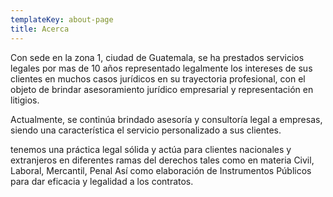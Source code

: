 ```yaml
---
templateKey: about-page
title: Acerca
---
```

<!-- ### Acerca -->

Con sede en la zona 1, ciudad de Guatemala, se ha prestados servicios legales por mas de 10 años representado legalmente los intereses de sus clientes en muchos casos jurídicos en su trayectoria profesional, con el objeto de brindar asesoramiento jurídico empresarial y representación en litigios.

Actualmente, se continúa brindado asesoría y consultoría legal a empresas, siendo una característica el servicio personalizado a sus clientes.

tenemos una práctica legal sólida y actúa para clientes nacionales y extranjeros  en diferentes ramas del derechos tales como en materia Civil, Laboral, Mercantil, Penal Así como elaboración de Instrumentos Públicos para dar eficacia y legalidad a los contratos.

